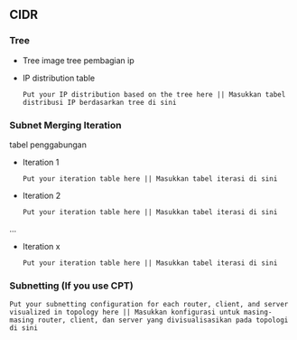 ## CIDR

### Tree

- Tree image
 tree pembagian ip

- IP distribution table

  `Put your IP distribution based on the tree here || Masukkan tabel distribusi IP berdasarkan tree di sini`


### Subnet Merging Iteration
tabel penggabungan

- Iteration 1

  `Put your iteration table here || Masukkan tabel iterasi di sini`

- Iteration 2

  `Put your iteration table here || Masukkan tabel iterasi di sini`

...

- Iteration x

  `Put your iteration table here || Masukkan tabel iterasi di sini`

### Subnetting (If you use CPT)

  `Put your subnetting configuration for each router, client, and server visualized in topology here || Masukkan konfigurasi untuk masing-masing router, client, dan server yang divisualisasikan pada topologi di sini`
